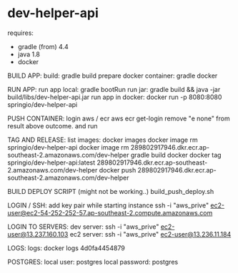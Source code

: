 # dev-helper-api

requires:
- gradle (from) 4.4
- java 1.8
- docker

BUILD APP:
build: gradle build
prepare docker container: gradle docker

RUN APP:
run app local: gradle bootRun
run jar: gradle build && java -jar build/libs/dev-helper-api.jar
run app in docker: docker run -p 8080:8080 springio/dev-helper-api

PUSH CONTAINER:
login aws / ecr
aws ecr get-login
remove "e none" from result above outcome. and run

TAG AND RELEASE:
list images: docker images
docker image rm springio/dev-helper-api 
docker image rm 289802917946.dkr.ecr.ap-southeast-2.amazonaws.com/dev-helper
gradle build docker
docker tag springio/dev-helper-api:latest 289802917946.dkr.ecr.ap-southeast-2.amazonaws.com/dev-helper
docker push 289802917946.dkr.ecr.ap-southeast-2.amazonaws.com/dev-helper

BUILD DEPLOY SCRIPT (might not be working..)
build_push_deploy.sh

LOGIN / SSH:
add key pair while starting instance
ssh -i "aws_prive" ec2-user@ec2-54-252-252-57.ap-southeast-2.compute.amazonaws.com

LOGIN TO SERVERS:
dev server:
ssh -i "aws_prive" ec2-user@13.237.160.103
ec2 server:
ssh -i "aws_prive" ec2-user@13.236.11.184

LOGS:
logs: docker logs 4d0fa4454879


POSTGRES:
local user: postgres
local password: postgres